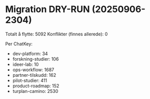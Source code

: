 # Migration DRY-RUN (20250906-2304)

Totalt å flytte: 5092
Konflikter (finnes allerede): 0

Per ChatKey:
- dev-platform: 34
- forskning-studier: 106
- ideer-lab: 10
- ops-workflow: 1687
- partner-tilskudd: 162
- pilot-studier: 411
- product-roadmap: 152
- turplan-camino: 2530


